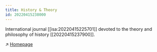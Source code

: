 ```yaml
---
title: History & Theory
id: 20220415238000
---
```


International journal [[isa:20220415225701]] devoted to the theory and philosophy of history [[20220415237900]].

↗ [Homepage](https://historyandtheory.org/about)
